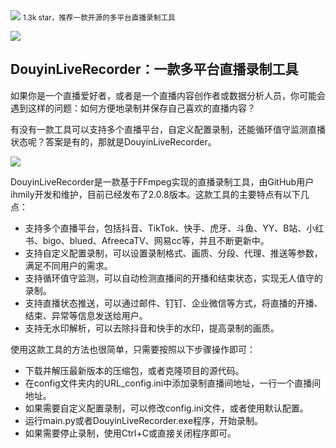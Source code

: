 <img src="/assets/image/240127-直播录播-1.png" style="max-width: 70%; height: auto;">
<small>1.3k star，推荐一款开源的多平台直播录制工具</small>



![](/assets/image/240127-直播录播-1.png)


## DouyinLiveRecorder：一款多平台直播录制工具

如果你是一个直播爱好者，或者是一个直播内容创作者或数据分析人员，你可能会遇到这样的问题：如何方便地录制并保存自己喜欢的直播内容？

有没有一款工具可以支持多个直播平台，自定义配置录制，还能循环值守监测直播状态呢？答案是有的，那就是DouyinLiveRecorder。


![](/assets/image/240127-直播录播-2.png)


DouyinLiveRecorder是一款基于FFmpeg实现的直播录制工具，由GitHub用户ihmily开发和维护，目前已经发布了2.0.8版本。这款工具的主要特点有以下几点：

- 支持多个直播平台，包括抖音、TikTok、快手、虎牙、斗鱼、YY、B站、小红书、bigo、blued、AfreecaTV、网易cc等，并且不断更新中。
- 支持自定义配置录制，可以设置录制格式、画质、分段、代理、推送等参数，满足不同用户的需求。
- 支持循环值守监测，可以自动检测直播间的开播和结束状态，实现无人值守的录制。
- 支持直播状态推送，可以通过邮件、钉钉、企业微信等方式，将直播的开播、结束、异常等信息发送给用户。
- 支持无水印解析，可以去除抖音和快手的水印，提高录制的画质。

使用这款工具的方法也很简单，只需要按照以下步骤操作即可：

- 下载并解压最新版本的压缩包，或者克隆项目的源代码。
- 在config文件夹内的URL_config.ini中添加录制直播间地址，一行一个直播间地址。
- 如果需要自定义配置录制，可以修改config.ini文件，或者使用默认配置。
- 运行main.py或者DouyinLiveRecorder.exe程序，开始录制。
- 如果需要停止录制，使用Ctrl+C或直接关闭程序即可。



